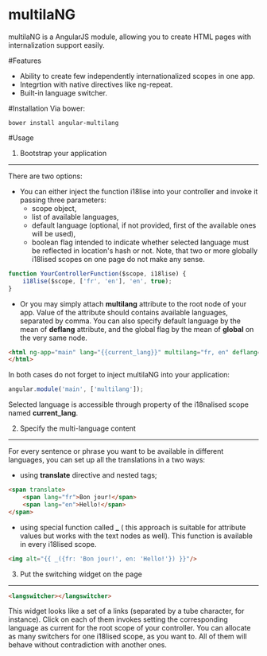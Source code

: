 multilaNG
=========
multilaNG is a AngularJS module, allowing you to create HTML pages with internalization support easily.

#Features
* Ability to create few independently internationalized scopes in one app.
* Integrtion with native directives like ng-repeat.
* Built-in language switcher.

#Installation
Via bower:
```
bower install angular-multilang
```

#Usage
1. Bootstrap your application
----------------------------
There are two options:

* You can either inject the function i18lise into your controller and invoke it passing three parameters:
    - scope object,
    - list of available languages,
    - default language (optional, if not provided, first of the available ones will be used),
    - boolean flag intended to indicate whether selected language must be reflected in location's hash or not.
Note, that two or more globally i18lised scopes on one page do not make any sense.

```javascript
function YourControllerFunction($scope, i18lise) {
    i18lise($scope, ['fr', 'en'], 'en', true);
}
```
* Or you may simply attach **multilang** attribute to the root node of your app. Value of the attribute should contains
available languages, separated by comma. You can also specify default language by the mean of **deflang** attribute,
and the global flag by the mean of **global** on the very same node.

```html
<html ng-app="main" lang="{{current_lang}}" multilang="fr, en" deflang="en" global>
</html>
```

In both cases do not forget to inject multilaNG into your application:
```javascript
angular.module('main', ['multilang']);
```
Selected language is accessible through property of the i18nalised scope named  **current_lang**.

2. Specify the multi-language content
-------------------------------------
For every sentence or phrase you want to be available in different languages, you can set up all the translations in a two ways:
 - using **translate** directive and nested tags;

```html
<span translate>
    <span lang="fr">Bon jour!</span>
    <span lang="en">Hello!</span>
</span>
```
 - using special function called **_** ( this approach is suitable for attribute values but works with the text nodes as well).
This function is available in every i18lised scope.

```html
<img alt="{{ _({fr: 'Bon jour!', en: 'Hello!'}) }}"/>
```

3. Put the switching widget on the page
---------------------------------------
```html
<langswitcher></langswitcher>
```
This widget looks like a set of a links (separated by a tube character, for instance).
Click on each of them invokes setting the corresponding language as current for the root scope of your controller.
You can allocate as many switchers for one i18lised scope, as you want to.
All of them will behave without contradiction with another ones.
